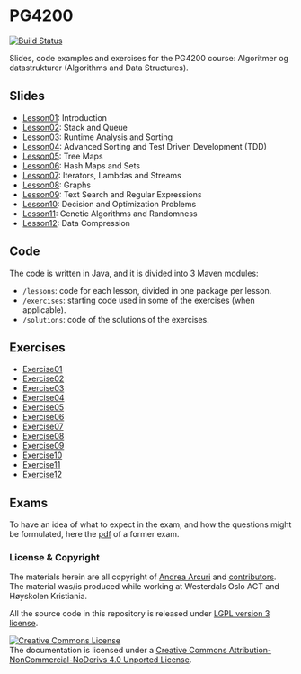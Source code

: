 
# PG4200

[![Build Status](https://travis-ci.org/arcuri82/pg4200.svg?branch=master)](https://travis-ci.org/arcuri82/pg4200)


Slides, code examples and exercises for the PG4200 course: 
Algoritmer og datastrukturer (Algorithms and Data Structures).


## Slides

* [Lesson01](docs/slides/01/01_intro.pdf): Introduction
* [Lesson02](docs/slides/02/02_stack_queue.pdf): Stack and Queue
* [Lesson03](docs/slides/03/03_analysis_sort.pdf): Runtime Analysis and Sorting
* [Lesson04](docs/slides/04/04_sort_tdd.pdf): Advanced Sorting and Test Driven Development (TDD)
* [Lesson05](docs/slides/05/05_tree_maps.pdf): Tree Maps
* [Lesson06](docs/slides/06/06_hash_maps.pdf): Hash Maps and Sets
* [Lesson07](docs/slides/07/07_streams.pdf): Iterators, Lambdas and Streams
* [Lesson08](docs/slides/08/08_graphs.pdf): Graphs
* [Lesson09](docs/slides/09/09_regex.pdf): Text Search and Regular Expressions
* [Lesson10](docs/slides/10/10_optimization.pdf): Decision and Optimization Problems
* [Lesson11](docs/slides/11/11_genetic.pdf): Genetic Algorithms and Randomness
* [Lesson12](docs/slides/12/12_compression.pdf): Data Compression

## Code

The code is written in Java, and it is divided into 3 Maven modules:
* `/lessons`: code for each lesson, divided in one package per lesson.
* `/exercises`: starting code used in some of the exercises (when applicable). 
* `/solutions`: code of the solutions of the exercises. 

## Exercises
* [Exercise01](docs/exercises/ex01.md)
* [Exercise02](docs/exercises/ex02.md)
* [Exercise03](docs/exercises/ex03.md)
* [Exercise04](docs/exercises/ex04.md)
* [Exercise05](docs/exercises/ex05.md)
* [Exercise06](docs/exercises/ex06.md)
* [Exercise07](docs/exercises/ex07.md)
* [Exercise08](docs/exercises/ex08.md)
* [Exercise09](docs/exercises/ex09.md)
* [Exercise10](docs/exercises/ex10.md)
* [Exercise11](docs/exercises/ex11.md)
* [Exercise12](docs/exercises/ex12.md)

## Exams

To have an idea of what to expect in the exam, and how the questions might be
formulated, here the [pdf](docs/exams/exam_example_0.pdf)
of a former exam. 

### License & Copyright

The materials herein are all copyright of [Andrea Arcuri](http://www.arcuriandrea.org) 
and [contributors](https://github.com/arcuri82/pg4200/graphs/contributors).
The material was/is produced while working at Westerdals Oslo ACT
and Høyskolen Kristiania.

All the source code in this repository is released under 
[LGPL version 3 license](LICENSE).

<a rel="license" href="http://creativecommons.org/licenses/by-nc-nd/4.0/">
<img alt="Creative Commons License" style="border-width:0" 
src="https://i.creativecommons.org/l/by-nc-nd/4.0/88x31.png" /></a>
<br />
The documentation is licensed under a <a rel="license" href="http://creativecommons.org/licenses/by-nc-nd/4.0/">Creative Commons Attribution-NonCommercial-NoDerivs 4.0 Unported License</a>.

